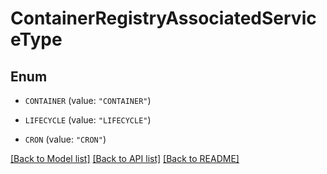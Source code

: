 # ContainerRegistryAssociatedServiceType

## Enum


* `CONTAINER` (value: `"CONTAINER"`)

* `LIFECYCLE` (value: `"LIFECYCLE"`)

* `CRON` (value: `"CRON"`)


[[Back to Model list]](../README.md#documentation-for-models) [[Back to API list]](../README.md#documentation-for-api-endpoints) [[Back to README]](../README.md)


